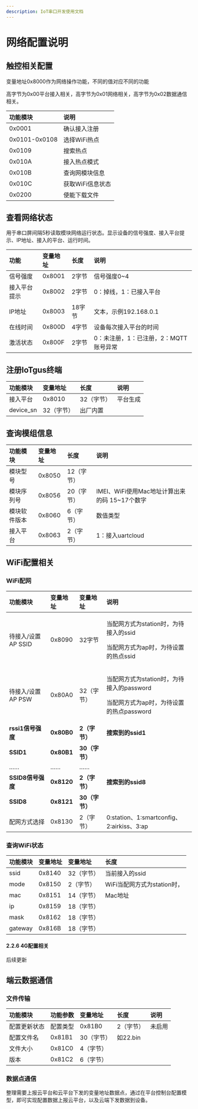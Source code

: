 ```yaml
---
description: IoT串口开发使用文档
---
```


# 网络配置说明

## 触控相关配置

变量地址0x8000作为网络操作功能，不同的值对应不同的功能

高字节为0x00平台接入相关，高字节为0x01网络相关，高字节为0x02数据通信相关。

| **功能模块** | **说明** |
| :--- | :--- |
| 0x0001 | 确认接入注册 |
| 0x0101-0x0108 | 选择WiFi热点 |
| 0x0109 | 搜索热点 |
| 0x010A | 接入热点模式 |
| 0x010B | 查询网模块信息 |
| 0x010C | 获取WiFi信息状态 |
| 0x0200 | 使能下载文件 |

## 查看网络状态

用于串口屏间隔5秒读取模块网络运行状态。显示设备的信号强度、接入平台提示、IP地址、接入的平台、运行时间。

| **功能** | **变量地址** | **长度** | **说明** |
| :--- | :--- | :--- | :--- |
| 信号强度 | 0x8001 | 2字节 | 信号强度0~4 |
| 接入平台提示 | 0x8002 | 2字节 | 0：掉线，1：已接入平台 |
| IP地址 | 0x8003 | 18字节 | 文本，示例192.168.0.1 |
| 在线时间 | 0x800D | 4字节 | 设备每次接入平台的时间 |
| 激活状态 | 0x800F | 2字节 | 0：未注册，1：已注册，2：MQTT账号异常 |

## 注册IoTgus终端

| **功能模块** | **变量地址** | **长度** | **说明** |
| :--- | :--- | :--- | :--- |
| 接入平台 | 0x8010 | 32（字节） | 平台生成 |
| device\_sn | 32（字节） | 出厂内置 |  |

## 查询模组信息

| **功能模块** | 变量地址 | 长度 | 说明 |
| :--- | :--- | :--- | :--- |
| 模块型号 | 0x8050 | 12（字节） |  |
| 模块序列号 | 0x8056 | 20（字节） | IMEI、WiFi使用Mac地址计算出来的码 15~17个数字 |
| 模块软件版本 | 0x8060 | 6（字节） | 数值类型 |
| 接入平台 | 0x8063 | 2（字节） | 1：接入uartcloud |

## WiFi配置相关

### WiFi配网

<table>
  <thead>
    <tr>
      <th style="text-align:left"><b>&#x529F;&#x80FD;&#x6A21;&#x5757;</b>
      </th>
      <th style="text-align:left">&#x53D8;&#x91CF;&#x5730;&#x5740;</th>
      <th style="text-align:left"><b>&#x53D8;&#x91CF;&#x5730;&#x5740;</b>
      </th>
      <th style="text-align:left">&#x8BF4;&#x660E;</th>
    </tr>
  </thead>
  <tbody>
    <tr>
      <td style="text-align:left">
        <p></p>
        <p>&#x5F85;&#x63A5;&#x5165;/&#x8BBE;&#x7F6E;AP SSID</p>
      </td>
      <td style="text-align:left">0x8090</td>
      <td style="text-align:left">32&#x5B57;&#x8282;</td>
      <td style="text-align:left">
        <p>&#x5F53;&#x914D;&#x7F51;&#x65B9;&#x5F0F;&#x4E3A;station&#x65F6;&#xFF0C;&#x4E3A;&#x5F85;&#x63A5;&#x5165;&#x7684;ssid</p>
        <p>&#x5F53;&#x914D;&#x7F51;&#x65B9;&#x5F0F;&#x4E3A;ap&#x65F6;&#xFF0C;&#x4E3A;&#x5F85;&#x8BBE;&#x7F6E;&#x7684;&#x70ED;&#x70B9;ssid</p>
      </td>
    </tr>
    <tr>
      <td style="text-align:left">&#x5F85;&#x63A5;&#x5165;/&#x8BBE;&#x7F6E;AP PSW</td>
      <td style="text-align:left">0x80A0</td>
      <td style="text-align:left">32&#xFF08;&#x5B57;&#x8282;&#xFF09;</td>
      <td style="text-align:left">
        <p>&#x5F53;&#x914D;&#x7F51;&#x65B9;&#x5F0F;&#x4E3A;station&#x65F6;&#xFF0C;&#x4E3A;&#x5F85;&#x63A5;&#x5165;&#x7684;password</p>
        <p>&#x5F53;&#x914D;&#x7F51;&#x65B9;&#x5F0F;&#x4E3A;ap&#x65F6;&#xFF0C;&#x4E3A;&#x5F85;&#x8BBE;&#x7F6E;&#x7684;&#x70ED;&#x70B9;password</p>
      </td>
    </tr>
    <tr>
      <td style="text-align:left"><b>rssi1&#x4FE1;&#x53F7;&#x5F3A;&#x5EA6;</b>
      </td>
      <td style="text-align:left"><b>0x80B0</b>
      </td>
      <td style="text-align:left"><b>2&#xFF08;&#x5B57;&#x8282;&#xFF09;</b>
      </td>
      <td style="text-align:left"><b>&#x641C;&#x7D22;&#x5230;&#x7684;ssid1</b>
      </td>
    </tr>
    <tr>
      <td style="text-align:left"><b>SSID1</b>
      </td>
      <td style="text-align:left"><b>0x80B1</b>
      </td>
      <td style="text-align:left"><b>30&#xFF08;&#x5B57;&#x8282;&#xFF09;</b>
      </td>
      <td style="text-align:left"></td>
    </tr>
    <tr>
      <td style="text-align:left">&#x2026;&#x2026;</td>
      <td style="text-align:left">&#x2026;&#x2026;</td>
      <td style="text-align:left">&#x2026;&#x2026;</td>
      <td style="text-align:left"></td>
    </tr>
    <tr>
      <td style="text-align:left"><b>SSID8&#x4FE1;&#x53F7;&#x5F3A;&#x5EA6;</b>
      </td>
      <td style="text-align:left"><b>0x8120</b>
      </td>
      <td style="text-align:left"><b>2&#xFF08;&#x5B57;&#x8282;&#xFF09;</b>
      </td>
      <td style="text-align:left"><b>&#x641C;&#x7D22;&#x5230;&#x7684;ssid8</b>
      </td>
    </tr>
    <tr>
      <td style="text-align:left"><b>SSID8</b>
      </td>
      <td style="text-align:left"><b>0x8121</b>
      </td>
      <td style="text-align:left"><b>30&#xFF08;&#x5B57;&#x8282;&#xFF09;</b>
      </td>
      <td style="text-align:left"></td>
    </tr>
    <tr>
      <td style="text-align:left">&#x914D;&#x7F51;&#x65B9;&#x5F0F;&#x9009;&#x62E9;</td>
      <td style="text-align:left">0x8130</td>
      <td style="text-align:left">2&#xFF08;&#x5B57;&#x8282;&#xFF09;</td>
      <td style="text-align:left">0:station&#x3001;1:smartconfig&#x3001;2:airkiss&#x3001;3:ap</td>
    </tr>
  </tbody>
</table>

### **查询WiFi状态**

| **功能模块** | 变量地址 | **变量地址** | **长度** |
| :--- | :--- | :--- | :--- |
| ssid | 0x8140 | 32（字节） | 当前接入的ssid |
| mode | 0x8150 | 2（字节） | WiFi当配网方式为station时， |
| mac | 0x8151 | 14（字节） | Mac地址 |
| ip | 0x8159 | 18（字节） |  |
| mask | 0x8162 | 18（字节） |  |
| gateway | 0x816B | 18（字节） |  |

#### 2.2.6 4G配置相关 <a id="MtS00"></a>

后续更新

## 端云数据通信

### 文件传输

| **功能模块** | **功能参数** | **变量地址** | **长度** | **说明** |
| :--- | :--- | :--- | :--- | :--- |
| 配置更新状态 | 配置类型 | 0x81B0 | 2（字节） | 未启用 |
| 配置文件名 | 0x81B1 | 30（字节） | 如22.bin |  |
| 文件大小  | 0x81C0 | 4（字节） |  |  |
| 版本 | 0x81C2 | 6（字节） |  |  |

### 数据点通信

整理需要上报云平台和云平台下发的变量地址数据点，通过在平台控制台配置模型，即可实现配置数据上报云平台，以及云端下发数据到设备。

